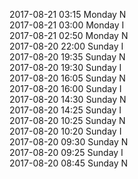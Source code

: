2017-08-21 03:15 Monday  N  
2017-08-21 03:00 Monday  I  
2017-08-21 02:50 Monday  N  
2017-08-20 22:00 Sunday  I  
2017-08-20 19:35 Sunday  N  
2017-08-20 19:30 Sunday  I  
2017-08-20 16:05 Sunday  N  
2017-08-20 16:00 Sunday  I  
2017-08-20 14:30 Sunday  N  
2017-08-20 14:25 Sunday  I  
2017-08-20 10:25 Sunday  N  
2017-08-20 10:20 Sunday  I  
2017-08-20 09:30 Sunday  N  
2017-08-20 09:25 Sunday  I  
2017-08-20 08:45 Sunday  N  
